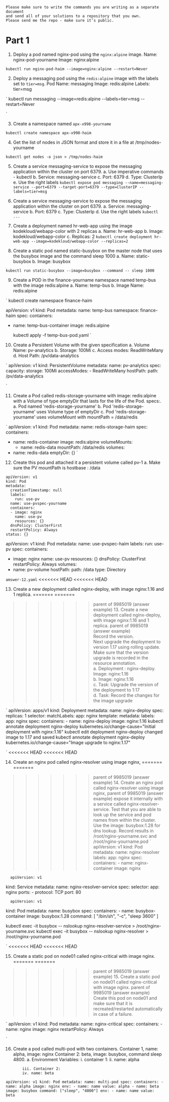 ```
Please make sure to write the commands you are writing as a separate document 
and send all of your solutions to a repository that you own.
Please send me the repo - make sure it’s public.
```

# Part 1
1. Deploy a pod named nginx-pod using the `nginx:alpine` image.
Name: nginx-pod-yourname
Image: nginx:alpine

`
kubectl run nginx-pod-haim --image=nginx:alpine --restart=Never
`

2. Deploy a messaging pod using the `redis:alpine` image with the labels set to `tier=msg`.
Pod Name: messaging
Image: redis:alpine
Labels: tier=msg

`
kubectl run messaging --image=redis:alpine --labels=tier=msg --restart=Never

`

3. Create a namespace named `apx-x998-yourname`

`
kubectl create namespace apx-x998-haim
`

4. Get the list of nodes in JSON format and store it in a file at /tmp/nodes-yourname

`
kubectl get nodes -o json > /tmp/nodes-haim
`

5. Create a service messaging-service to expose the messaging application within the cluster on port 6379.
        a. Use imperative commands - kubectl
        b. Service: messaging-service
        c. Port: 6379
        d. Type: ClusterIp
        e. Use the right labels
`
kubectl expose pod messaging --name=messaging-service --port=6379 --target-port=6379 --type=ClusterIP --labels=tier=msg
`

6. Create a service messaging-service to expose the messaging application within the cluster on port 6379.
        a. Service: messaging-service
        b. Port: 6379
        c. Type: ClusterIp
        d. Use the right labels
`
kubectl ...
`

7. Create a deployment named hr-web-app using the image kodekloud/webapp-color with 2 replicas
        a. Name: hr-web-app
        b. Image: kodekloud/webapp-color
        c. Replicas: 2
`
kubectl create deployment hr-web-app --image=kodekloud/webapp-color --replicas=2
`

8. Create a static pod named static-busybox on the master node that uses the busybox image and the command sleep 1000
        a. Name: static-busybox
        b. Image: busybox

`
kubectl run static-busybox --image=busybox --command -- sleep 1000
`

9. Create a POD in the finance-yourname namespace named temp-bus with the image redis:alpine
        a. Name: temp-bus
        b. Image Name: redis:alpine

`
kubectl create namespace finance-haim

apiVersion: v1
kind: Pod
metadata:
  name: temp-bus
  namespace: finance-haim
spec:
  containers:
  - name: temp-bus-container
    image: redis:alpine
	
	kubectl apply -f temp-bus-pod.yaml
`

10. Create a Persistent Volume with the given specification
        a. Volume Name: pv-analytics
        b. Storage: 100Mi
        c. Access modes: ReadWriteMany
        d. Host Path: /pv/data-analytics

`
apiVersion: v1
kind: PersistentVolume
metadata:
  name: pv-analytics
spec:
  capacity:
    storage: 100Mi
  accessModes:
    - ReadWriteMany
  hostPath:
    path: /pv/data-analytics
	
	
`

11. Create a Pod called redis-storage-yourname with image: redis:alpine 
	with a Volume of type emptyDir that lasts for the life of the Pod. specs:.
        a. Pod named 'redis-storage-yourname' 
        b. Pod 'redis-storage-yourname' uses Volume type of emptyDir
        c. Pod 'redis-storage-yourname' uses volumeMount with mountPath = /data/redis

`
apiVersion: v1
kind: Pod
metadata:
  name: redis-storage-haim
spec:
  containers:
  - name: redis-container
    image: redis:alpine
    volumeMounts:
    - name: redis-data
      mountPath: /data/redis
  volumes:
  - name: redis-data
    emptyDir: {}
`

12. Create this pod and attached it a persistent volume called pv-1
        a. Make sure the PV mountPath is hostbase : /data

```
apiVersion: v1
kind: Pod
metadata:
  creationTimestamp: null
  labels:
    run: use-pv
  name: use-pvspec-yourname
  containers:
  - image: nginx
    name: use-pv
    resources: {}
  dnsPolicy: ClusterFirst
  restartPolicy: Always
status: {}
```
apiVersion: v1
kind: Pod
metadata:
  name: use-pvspec-haim
  labels:
    run: use-pv
spec:
  containers:
  - image: nginx
    name: use-pv
    resources: {}
  dnsPolicy: ClusterFirst
  restartPolicy: Always
  volumes:
  - name: pv-volume
    hostPath:
      path: /data
      type: Directory

`
amswer-12.yaml
`
<<<<<<< HEAD
<<<<<<< HEAD

13. Create a new deployment called nginx-deploy, with image nginx:1.16 and 1 replica. 
=======
=======
>>>>>>> parent of 9985019 (answer example)
    13. Create a new deployment called nginx-deploy, with image nginx:1.16 and 1 replica. 
>>>>>>> parent of 9985019 (answer example)
<BR>	Record the version. 
<BR>	Next upgrade the deployment to version 1.17 using rolling update. 
<BR>	Make sure that the version upgrade is recorded in the resource annotation.
<BR>        a. Deployment : nginx-deploy. Image: nginx:1.16
<BR>        b. Image: nginx:1.16
<BR>        c. Task: Upgrade the version of the deployment to 1:17
<BR>        d. Task: Record the changes for the image upgrade

`
apiVersion: apps/v1
kind: Deployment
metadata:
  name: nginx-deploy
spec:
  replicas: 1
  selector:
    matchLabels:
      app: nginx
  template:
    metadata:
      labels:
        app: nginx
    spec:
      containers:
      - name: nginx-deploy
        image: nginx:1.16
kubectl annotate deployment nginx-deploy kubernetes.io/change-cause="Initial deployment with nginx:1.16"
kubectl edit deployment nginx-deploy
changed image to 1.17 and saved
kubectl annotate deployment nginx-deploy kubernetes.io/change-cause="Image upgrade to nginx:1.17"

`
<<<<<<< HEAD
<<<<<<< HEAD

14. Create an nginx pod called nginx-resolver using image nginx, 
=======
=======
>>>>>>> parent of 9985019 (answer example)
    14. Create an nginx pod called nginx-resolver using image nginx, 
>>>>>>> parent of 9985019 (answer example)
	expose it internally with a service called nginx-resolver-service. 
	Test that you are able to look up the service and pod names from within the cluster. 
	Use the image: busybox:1.28 for dns lookup. 
	Record results in /root/nginx-yourname.svc and /root/nginx-yourname.pod
`
apiVersion: v1
kind: Pod
metadata:
  name: nginx-resolver
  labels:
    app: nginx
spec:
  containers:
    - name: nginx-container
      image: nginx
	  
	  apiVersion: v1
kind: Service
metadata:
  name: nginx-resolver-service
spec:
  selector:
    app: nginx
  ports:
    - protocol: TCP
      port: 80
	  
	  apiVersion: v1
kind: Pod
metadata:
  name: busybox
spec:
  containers:
    - name: busybox-container
      image: busybox:1.28
      command: [ "/bin/sh", "-c", "sleep 3600" ]
	  
kubectl exec -it busybox -- nslookup nginx-resolver-service > /root/nginx-yourname.svc
kubectl exec -it busybox -- nslookup nginx-resolver > /root/nginx-yourname.pod

`
<<<<<<< HEAD
<<<<<<< HEAD

15. Create a static pod on node01 called nginx-critical with image nginx. 
=======
=======
>>>>>>> parent of 9985019 (answer example)
    15. Create a static pod on node01 called nginx-critical with image nginx. 
>>>>>>> parent of 9985019 (answer example)
	Create this pod on node01 and make sure that it is recreated/restarted automatically in case of a failure.

`
apiVersion: v1
kind: Pod
metadata:
  name: nginx-critical
spec:
  containers:
    - name: nginx
      image: nginx
  restartPolicy: Always
  
  
`


16. Create a pod called multi-pod with two containers.
	Container 1, name: alpha, image: nginx
	Container 2: beta, image: busybox, command sleep 4800.
        a. Environment Variables:
            i. container 1:
            ii. name: alpha

            iii. Container 2:
            iv. name: beta


`
apiVersion: v1
kind: Pod
metadata:
  name: multi-pod
spec:
  containers:
    - name: alpha
      image: nginx
      env:
        - name: name
          value: alpha
    - name: beta
      image: busybox
      command: ["sleep", "4800"]
      env:
        - name: name
          value: beta
`

